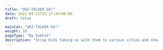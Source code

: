 ```yaml
---
title: "SKZ-TALKER GO!"
date: 2021-03-22T15:27:45+08:00
draft: false

mainCat: "SKZ-TALKER GO!"
weight: 10
pageType: "By SubCat"
description: "Stray Kids taking us with them to various cities and showing us behind the scenes of their tours and concerts"
---
```

